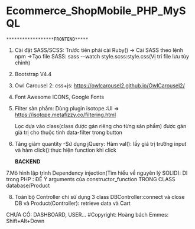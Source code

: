 # Ecommerce_ShopMobile_PHP_MySQL

    ******************FRONTEND*****

1. Cài đặt SASS/SCSS: Trước tiên phải cài Ruby() -> Cài SASS theo lệnh npm 
->Tạo file SASS: sass --watch style.scss:style.css(Vị trí file lưu tùy chỉnh)
2. Bootstrap V4.4
3. Owl Carousel 2: css+js: https://owlcarousel2.github.io/OwlCarousel2/
4. Font Awesome ICONS, Google Fonts

5. Filter sản phẩm: Dùng plugin isotope.:UI => https://isotope.metafizzy.co/filtering.html

    Lọc dựa vào class(class được gán riêng cho từng sản phẩm) được gán giá trị cho thuộc tính data-filter trong button

6. Tăng giảm quantity
    -Sử dụng jQuery: Hàm val(): lấy giá trị trường input và hàm click():thực hiện function khi click


    ****************BACKEND****************

7.Mô hình lập trình Dependency injection(Tìm hiểu về nguyên lý SOLID): DI trong PHP : ĐỂ Ý arguments của constructor_function  TRONG CLASS database/Product

8. Toàn bộ Controller chỉ sử dụng 3 class DBController:connect và close DB và Product(Controller): retrieve data và Cart


CHƯA CÓ: DASHBOARD, USER...
#Copyright: Hoàng bách
Emmes: Shift+Alt+Down
